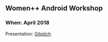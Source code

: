 ## Women++ Android Workshop
### When: April 2018

Presentation: [Gitpitch](https://gitpitch.com/encima/womenplusplus-android-workshop/step_one)
